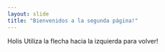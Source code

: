```yaml
---
layout: slide
title: "Bienvenidos a la segunda página!"
---
```

Holis
Utiliza la flecha hacia la izquierda para volver!
